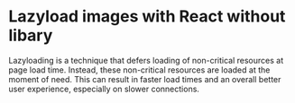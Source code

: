 # Lazyload images with React without libary

Lazyloading is a technique that defers loading of non-critical resources at page load time. Instead, these non-critical resources are loaded at the moment of need. This can result in faster load times and an overall better user experience, especially on slower connections.

